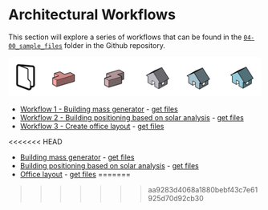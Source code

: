 # Architectural Workflows

This section will explore a series of workflows that can be found in the [`04-00_sample_files`](https://github.com/DynamoDS/RefineryPrimer/tree/master/07-workflows/07-00_sample_files) folder in the Github repository.

![](../../.gitbook/assets/workflows1%20%281%29.png)

* [Workflow 1 - Building mass generator](04-02-01_building-mass-generator.md) - [get files](https://github.com/martinstacey/RefineryPrimer/tree/02d9bb99dc69716759a793b91ff72b3deb25236a/04-sample-workflows/04-02_architectural-workflows/04-00_sample_files/workflow1/README.md) 
* [Workflow 2 - Building positioning based on solar analysis](04-02-02_building-positioning-based-on-solar-analysis.md) -  [get files](https://github.com/martinstacey/RefineryPrimer/tree/02d9bb99dc69716759a793b91ff72b3deb25236a/04-sample-workflows/04-02_architectural-workflows/04-00_sample_files/workflow2/README.md) 
* [Workflow 3 - Create office layout](04-02-03_office-layout.md) - [get files](https://github.com/martinstacey/RefineryPrimer/tree/02d9bb99dc69716759a793b91ff72b3deb25236a/04-sample-workflows/04-02_architectural-workflows/04-00_sample_files/workflow3/README.md) 

<<<<<<< HEAD
* [Building mass generator](04-02-01_building-mass-generator.md) - [get files](04-00_sample_files/workflow1) 
* [Building positioning based on solar analysis](04-02-02_building-positioning-based-on-solar-analysis.md) -  [get files](04-00_sample_files/workflow2) 
* [Office layout](04-02-03_office-layout.md) - [get files](04-00_sample_files/workflow3) 
=======
>>>>>>> aa9283d4068a1880bebf43c7e61925d70d92cb30
